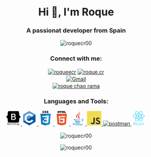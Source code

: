 <div align="center">
<h1 align="center">Hi 👋, I'm Roque</h1>
<h3 align="center">A passionat developer from Spain</h3>

<p align="center"> <img src="https://komarev.com/ghpvc/?username=roquecr00&label=Profile%20views&color=0e75b6&style=flat" alt="roquecr00" /> </p>




<h3 align="center">Connect with me:</h3>
<p align="center">
  
<a href="https://twitter.com/roqueecr" target="blank"><img align="center" src="https://raw.githubusercontent.com/rahuldkjain/github-profile-readme-generator/master/src/images/icons/Social/twitter.svg" alt="roqueecr" height="30" width="40" /></a> 
<a href="https://instagram.com/roque.cr" target="blank"><img align="center" src="https://raw.githubusercontent.com/rahuldkjain/github-profile-readme-generator/master/src/images/icons/Social/instagram.svg" alt="roque.cr" height="30" width="40" /></a>   
  <a href="mailto:chao.roque@gmail.com" target="blank"><img align="center" alt="Gmail" width="40" height="30" src="icons/google-gmail.svg" /></a>   
  <a href="https://linkedin.com/in/roque-chao-rama-535667243" target="blank"><img align="center" src="https://raw.githubusercontent.com/rahuldkjain/github-profile-readme-generator/master/src/images/icons/Social/linked-in-alt.svg" alt="roque chao rama" height="30" width="40" /></a>

</p>

<h3 align="center">Languages and Tools:</h3>
<p align="center"> <a href="https://getbootstrap.com" target="_blank" rel="noreferrer"> <img src="https://raw.githubusercontent.com/devicons/devicon/master/icons/bootstrap/bootstrap-plain-wordmark.svg" alt="bootstrap" width="40" height="40"/> </a> <a href="https://www.cprogramming.com/" target="_blank" rel="noreferrer"> <img src="https://raw.githubusercontent.com/devicons/devicon/master/icons/c/c-original.svg" alt="c" width="40" height="40"/> </a> <a href="https://www.w3schools.com/css/" target="_blank" rel="noreferrer"> <img src="https://raw.githubusercontent.com/devicons/devicon/master/icons/css3/css3-original-wordmark.svg" alt="css3" width="40" height="40"/> </a> <a href="https://www.w3.org/html/" target="_blank" rel="noreferrer"> <img src="https://raw.githubusercontent.com/devicons/devicon/master/icons/html5/html5-original-wordmark.svg" alt="html5" width="40" height="40"/> </a> <a href="https://www.java.com" target="_blank" rel="noreferrer"> <img src="https://raw.githubusercontent.com/devicons/devicon/master/icons/java/java-original.svg" alt="java" width="40" height="40"/> </a> <a href="https://developer.mozilla.org/en-US/docs/Web/JavaScript" target="_blank" rel="noreferrer"> <img src="https://raw.githubusercontent.com/devicons/devicon/master/icons/javascript/javascript-original.svg" alt="javascript" width="40" height="40"/> </a> <a href="https://postman.com" target="_blank" rel="noreferrer"> <img src="https://www.vectorlogo.zone/logos/getpostman/getpostman-icon.svg" alt="postman" width="40" height="40"/> </a> <a href="https://reactjs.org/" target="_blank" rel="noreferrer"> <img src="https://raw.githubusercontent.com/devicons/devicon/master/icons/react/react-original-wordmark.svg" alt="react" width="40" height="40"/> </a> </p>

<p><img align="center" src="https://github-readme-stats.vercel.app/api/top-langs?username=roquecr00&show_icons=true&locale=en&layout=compact" alt="roquecr00" /></p>

<p><img align="center" src="https://github-readme-streak-stats.herokuapp.com/?user=roquecr00&" alt="roquecr00" /></p>
</div>
